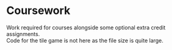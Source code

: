 # Coursework
Work required for courses alongside some optional extra credit assignments.  
Code for the tile game is not here as the file size is quite large.
